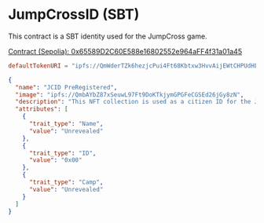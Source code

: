 # JumpCrossID (SBT)

This contract is a SBT identity used for the JumpCross game.

[Contract (Sepolia): 0x65589D2C60E588e16802552e964aFF4f31a01a45](https://sepolia.etherscan.io/address/0x65589D2C60E588e16802552e964aFF4f31a01a45#code)

```toml
defaultTokenURI = "ipfs://QmWderTZk6hezjcPui4Ft68Kbtxw3HvvAijEWtCHPUdHE2";
```

```json
{
  "name": "JCID PreRegistered",
  "image": "ipfs://QmbAYbZ87xSeuwL97Ft9DoKTkjymGPGFeCGSEd26jGy8zN",
  "description": "This NFT collection is used as a citizen ID for the JumpCross game",
  "attributes": [
    {
      "trait_type": "Name",
      "value": "Unrevealed"
    },
    {
      "trait_type": "ID",
      "value": "0x00"
    },
    {
      "trait_type": "Camp",
      "value": "Unrevealed"
    }
  ]
}
```
